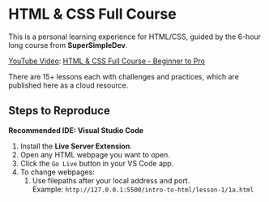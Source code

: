 # HTML & CSS Full Course
This is a personal learning experience for HTML/CSS, guided by the 6-hour long course from **SuperSimpleDev**.

<u>YouTube Video</u>: [HTML & CSS Full Course - Beginner to Pro](https://www.youtube.com/watch?v=G3e-cpL7ofc&list=PLo5G_VoYG5JBB_lO2EnT_DuvKt968WoGd "HTML & CSS Full Course - Beginner to Pro")

There are 15+ lessons each with challenges and practices, which are published here as a cloud resource.

## Steps to Reproduce
**Recommended IDE: Visual Studio Code**
1. Install the <b>Live Server Extension</b>.
2. Open any HTML webpage you want to open.
3. Click the `Go Live` button in your VS Code app.
4. To change webpages:
    1. Use filepaths after your local address and port.<br>Example: `http://127.0.0.1:5500/intro-to-html/lesson-1/1a.html`